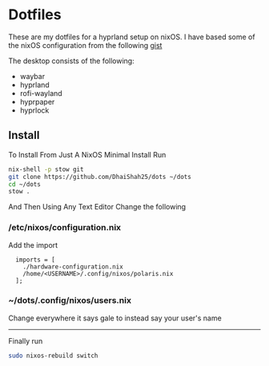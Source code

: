 # Dotfiles

These are my dotfiles for a hyprland setup on nixOS. I have based some of the nixOS configuration from the following [gist](https://gist.github.com/0atman/1a5133b842f929ba4c1e195ee67599d5#file-nixos-rebuild-sh-L10)

The desktop consists of the following:

- waybar
- hyprland
- rofi-wayland
- hyprpaper
- hyprlock

## Install

To Install From Just A NixOS Minimal Install Run

```sh
nix-shell -p stow git
git clone https://github.com/DhaiShah25/dots ~/dots
cd ~/dots
stow .
```

And Then Using Any Text Editor Change the following

### /etc/nixos/configuration.nix

Add the import

```
  imports = [
    ./hardware-configuration.nix
    /home/<USERNAME>/.config/nixos/polaris.nix
  ];
```

### ~/dots/.config/nixos/users.nix

Change everywhere it says gale to instead say your user's name

---

Finally run

```sh
sudo nixos-rebuild switch
```
